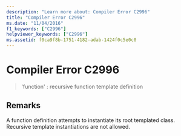 ```yaml
---
description: "Learn more about: Compiler Error C2996"
title: "Compiler Error C2996"
ms.date: "11/04/2016"
f1_keywords: ["C2996"]
helpviewer_keywords: ["C2996"]
ms.assetid: f0ca9f8b-1751-4182-adab-1424f0c5e0c0
---
```

# Compiler Error C2996

> 'function' : recursive function template definition

## Remarks

A function definition attempts to instantiate its root templated class. Recursive template instantiations are not allowed.

